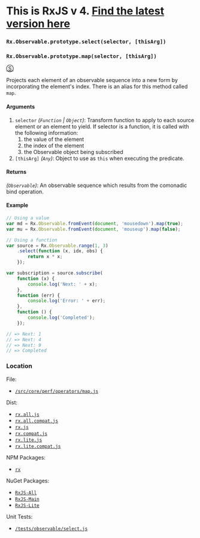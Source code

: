 # This is RxJS v 4. [Find the latest version here](https://github.com/reactivex/rxjs)
### `Rx.Observable.prototype.select(selector, [thisArg])`
### `Rx.Observable.prototype.map(selector, [thisArg])`
[&#x24C8;](https://github.com/Reactive-Extensions/RxJS/blob/master/src/core/perf/operators/map.js "View in source")

Projects each element of an observable sequence into a new form by incorporating the element's index. There is an alias for this method called `map`.

#### Arguments
1. `selector` *(`Function` | `Object`)*:  Transform function to apply to each source element or an element to yield.  If selector is a function, it is called with the following information:
    1. the value of the element
    2. the index of the element
    3. the Observable object being subscribed
2. `[thisArg]` *(`Any`)*: Object to use as `this` when executing the predicate.

#### Returns
*(`Observable`)*: An observable sequence which results from the comonadic bind operation.

#### Example
```js
// Using a value
var md = Rx.Observable.fromEvent(document, 'mousedown').map(true);
var mu = Rx.Observable.fromEvent(document, 'mouseup').map(false);

// Using a function
var source = Rx.Observable.range(1, 3)
    .select(function (x, idx, obs) {
        return x * x;
    });

var subscription = source.subscribe(
    function (x) {
        console.log('Next: ' + x);
    },
    function (err) {
        console.log('Error: ' + err);
    },
    function () {
        console.log('Completed');
    });

// => Next: 1
// => Next: 4
// => Next: 9
// => Completed
```

### Location

File:
- [`/src/core/perf/operators/map.js`](https://github.com/Reactive-Extensions/RxJS/blob/master/src/core/perf/operators/map.js)

Dist:
- [`rx.all.js`](https://github.com/Reactive-Extensions/RxJS/blob/master/dist/rx.all.js)
- [`rx.all.compat.js`](https://github.com/Reactive-Extensions/RxJS/blob/master/dist/rx.all.compat.js)
- [`rx.js`](https://github.com/Reactive-Extensions/RxJS/blob/master/dist/rx.js)
- [`rx.compat.js`](https://github.com/Reactive-Extensions/RxJS/blob/master/dist/rx.compat.js)
- [`rx.lite.js`](https://github.com/Reactive-Extensions/RxJS/blob/master/dist/rx.lite.js)
- [`rx.lite.compat.js`](https://github.com/Reactive-Extensions/RxJS/blob/master/dist/rx.lite.compat.js)

NPM Packages:
- [`rx`](https://www.npmjs.org/package/rx)

NuGet Packages:
- [`RxJS-All`](http://www.nuget.org/packages/RxJS-All/)
- [`RxJS-Main`](http://www.nuget.org/packages/RxJS-Main/)
- [`RxJS-Lite`](http://www.nuget.org/packages/RxJS-Lite/)

Unit Tests:
- [`/tests/observable/select.js`](https://github.com/Reactive-Extensions/RxJS/blob/master/tests/observable/select.js)
